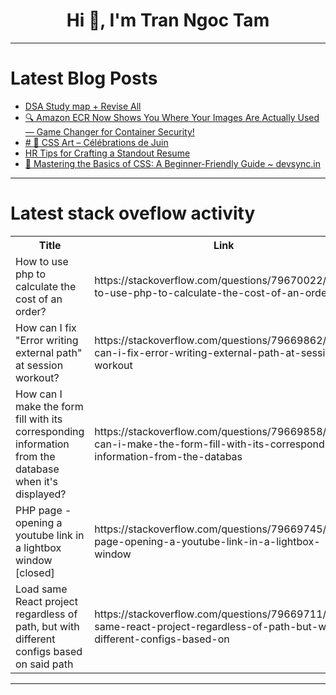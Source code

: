 <h1 align="center">Hi 👋, I'm Tran Ngoc Tam</h1>

---

# Latest Blog Posts 
<!-- BLOG-POST-LIST:START -->
- [DSA Study map + Revise All](https://dev.to/ashutoshsarangi/dsa-study-map-revise-all-2bg0)
- [🔍 Amazon ECR Now Shows You Where Your Images Are Actually Used — Game Changer for Container Security!](https://dev.to/latchudevops/amazon-ecr-now-shows-you-where-your-images-are-actually-used-game-changer-for-container-c0h)
- [# 🎨 CSS Art – Célébrations de Juin](https://dev.to/bcblearning/-css-art-celebrations-de-juin-2pmj)
- [HR Tips for Crafting a Standout Resume](https://dev.to/bridgegroupsolutions/hr-tips-for-crafting-a-standout-resume-kka)
- [🎨 Mastering the Basics of CSS: A Beginner-Friendly Guide ~ devsync.in](https://dev.to/piyushkose/mastering-the-basics-of-css-a-beginner-friendly-guide-devsyncin-1cfh)
<!-- BLOG-POST-LIST:END -->

---

# Latest stack oveflow activity
<table>
  <tr><th>Title</th><th>Link</th></tr>
  <!-- STACKOVERFLOW:START --><tr><td>How to use php to calculate the cost of an order?</td><td>https://stackoverflow.com/questions/79670022/how-to-use-php-to-calculate-the-cost-of-an-order</td></tr><tr><td>How can I fix &quot;Error writing external path&quot; at session workout?</td><td>https://stackoverflow.com/questions/79669862/how-can-i-fix-error-writing-external-path-at-session-workout</td></tr><tr><td>How can I make the form fill with its corresponding information from the database when it&#39;s displayed?</td><td>https://stackoverflow.com/questions/79669858/how-can-i-make-the-form-fill-with-its-corresponding-information-from-the-databas</td></tr><tr><td>PHP page - opening a youtube link in a lightbox window [closed]</td><td>https://stackoverflow.com/questions/79669745/php-page-opening-a-youtube-link-in-a-lightbox-window</td></tr><tr><td>Load same React project regardless of path, but with different configs based on said path</td><td>https://stackoverflow.com/questions/79669711/load-same-react-project-regardless-of-path-but-with-different-configs-based-on</td></tr><!-- STACKOVERFLOW:END -->
</table>

---


